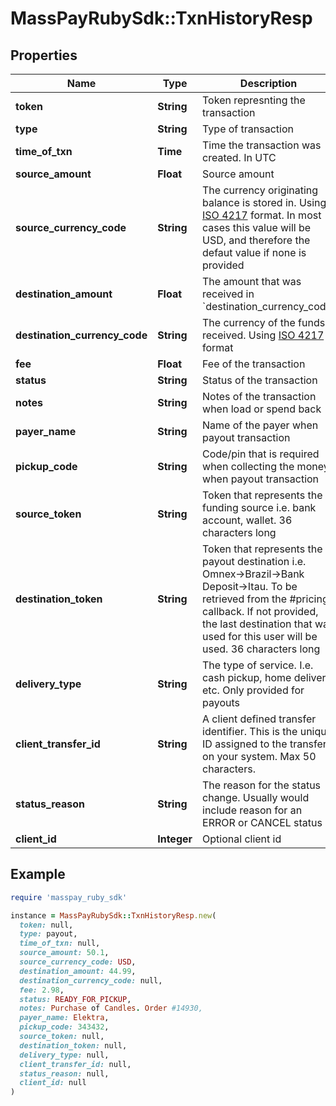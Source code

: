# MassPayRubySdk::TxnHistoryResp

## Properties

| Name | Type | Description | Notes |
| ---- | ---- | ----------- | ----- |
| **token** | **String** | Token represnting the transaction |  |
| **type** | **String** | Type of transaction |  |
| **time_of_txn** | **Time** | Time the transaction was created. In UTC |  |
| **source_amount** | **Float** | Source amount |  |
| **source_currency_code** | **String** | The currency originating balance is stored in. Using [ISO 4217](https://en.wikipedia.org/wiki/ISO_4217) format. In most cases this value will be USD, and therefore the defaut value if none is provided | [default to &#39;USD&#39;] |
| **destination_amount** | **Float** | The amount that was received in &#x60;destination_currency_code&#x60; |  |
| **destination_currency_code** | **String** | The currency of the funds received. Using [ISO 4217](https://en.wikipedia.org/wiki/ISO_4217) format |  |
| **fee** | **Float** | Fee of the transaction |  |
| **status** | **String** | Status of the transaction |  |
| **notes** | **String** | Notes of the transaction when load or spend back | [optional] |
| **payer_name** | **String** | Name of the payer when payout transaction | [optional] |
| **pickup_code** | **String** | Code/pin that is required when collecting the money when payout transaction | [optional] |
| **source_token** | **String** | Token that represents the funding source i.e. bank account, wallet. 36 characters long | [optional] |
| **destination_token** | **String** | Token that represents the payout destination i.e. Omnex-&gt;Brazil-&gt;Bank Deposit-&gt;Itau. To be retrieved from the #pricing callback. If not provided, the last destination that was used for this user will be used. 36 characters long |  |
| **delivery_type** | **String** | The type of service. I.e. cash pickup, home delivery, etc. Only provided for payouts | [optional] |
| **client_transfer_id** | **String** | A client defined transfer identifier. This is the unique ID assigned to the transfer on your system. Max 50 characters. | [optional] |
| **status_reason** | **String** | The reason for the status change. Usually would include reason for an ERROR or CANCEL status | [optional] |
| **client_id** | **Integer** | Optional client id | [optional] |

## Example

```ruby
require 'masspay_ruby_sdk'

instance = MassPayRubySdk::TxnHistoryResp.new(
  token: null,
  type: payout,
  time_of_txn: null,
  source_amount: 50.1,
  source_currency_code: USD,
  destination_amount: 44.99,
  destination_currency_code: null,
  fee: 2.98,
  status: READY_FOR_PICKUP,
  notes: Purchase of Candles. Order #14930,
  payer_name: Elektra,
  pickup_code: 343432,
  source_token: null,
  destination_token: null,
  delivery_type: null,
  client_transfer_id: null,
  status_reason: null,
  client_id: null
)
```

